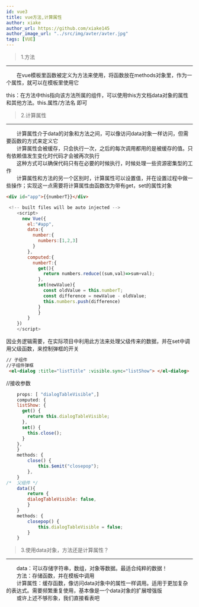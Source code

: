 ```yaml
---
id: vue3
title: vue方法,计算属性
author: xiake
author_url: https://github.com/xiake145
author_image_url: "../src/img/avter/avter.jpg"
tags: [VUE]
---
```


>1.方法
------------
　　在vue模板里函数被定义为方法来使用，将函数放在methods对象里，作为一个属性，就可以在模板里使用它  
<!--truncate-->
this：在方法中this指向该方法所属的组件，可以使用this方文档data对象的属性和其他方法。this.属性/方法名  即可  

>2.计算属性
------------
　　计算属性介于data的对象和方法之间，可以像访问data对象一样访问，但需要函数的方式来定义它  
　　计算属性会被缓存，只会执行一次，之后的每次调用都用的是被缓存的值。只有依赖值发生变化时代码才会被再次执行  
　　这种方式可以确保代码只有在必要的时候执行，时候处理一些资源密集型的工作  
　　计算属性和方法的另一个区别时，计算属性可以设置值，并在设置过程中做一些操作；实现这一点需要将计算属性由函数改为带有get，set的属性对象  
```html 
<div id="app">{{numberT}}</div> 
```
```javascript  
 <!-- built files will be auto injected -->
    <script>
      new Vue({
        el:"#app",
        data:{
          number:{
            numbers:[1,2,3]
          }
        },
        computed:{
          numberT:{
            get(){
              return numbers.reduce((sum,val)=>sum+val);
            },
            set(newValue){
              const oldValue = this.numberT;
              const difference = newValue - oldValue;
              this.numbers.push(difference)
            }
            }
        }
    })
    </script>
```
因业务逻辑需要，在实际项目中利用此方法来处理父级传来的数据，并在set中调用父级函数，来控制弹框的开关
```html
// 子组件
//子组件弹框
 <el-dialog :title="listTitle" :visible.sync="listShow"> </el-dialog>
```
//接收参数
```javascript
    props: [ "dialogTableVisible",]
    computed: {
    listShow: {
      get() {
        return this.dialogTableVisible;
      },
      set() {
        this.close();
      }
    },
    }
    methods: {
        close() {
            this.$emit("closepop");
        },
    }
/*  父组件 */
    data(){
        return {
        dialogTableVisible: false,
        }
    }    
    methods: {
        closepop() {
            this.dialogTableVisible = false;
        }
    }
```  

>3.使用data对象，方法还是计算属性？
------------
　　data：可以存储字符串，数组，对象等数据。最适合纯粹的数据！  
　　方法：存储函数，并在模板中调用  
　　计算属性：缓存函数，像访问data对象中的属性一样调用。适用于更加复杂的表达式。需要频繁重复使用，基本像是一个data对象的扩展增强版  
　　或许上述不够形象，我们直接看表吧